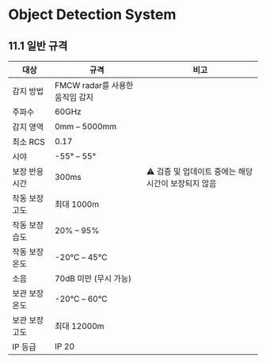 ﻿# Object Detection System

## 11.1 일반 규격

| 대상         | 규격                          | 비고                                    |
|--------------|-------------------------------|-----------------------------------------|
| 감지 방법    | FMCW radar를 사용한 움직임 감지 |                                         |
| 주파수       | 60GHz                         |                                         |
| 감지 영역    | 0mm – 5000mm                  |                                         |
| 최소 RCS     | 0.17                          |                                         |
| 시야         | -55° – 55°                    |                                         |
| 보장 반응 시간 | 300ms                        | ⚠️ 검증 및 업데이트 중에는 해당 시간이 보장되지 않음 |
| 작동 보장 고도 | 최대 1000m                   |                                         |
| 작동 보장 습도 | 20% – 95%                    |                                         |
| 작동 보장 온도 | -20℃ – 45℃                  |                                         |
| 소음         | 70dB 미만 (무시 가능)          |                                         |
| 보관 보장 온도 | -20℃ – 60℃                  |                                         |
| 보관 보장 고도 | 최대 12000m                  |                                         |
| IP 등급      | IP 20                         |                                         |

 